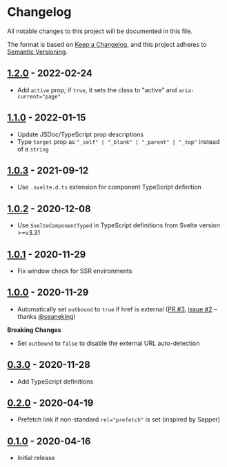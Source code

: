 # Changelog

All notable changes to this project will be documented in this file.

The format is based on [Keep a Changelog](https://keepachangelog.com/en/1.0.0/),
and this project adheres to [Semantic Versioning](https://semver.org/spec/v2.0.0.html).

## [1.2.0](https://github.com/metonym/svelte-link/releases/tag/v1.2.0) - 2022-02-24

- Add `active` prop; if `true`, it sets the class to "active" and `aria-current="page"`

## [1.1.0](https://github.com/metonym/svelte-link/releases/tag/v1.1.0) - 2022-01-15

- Update JSDoc/TypeScript prop descriptions
- Type `target` prop as `"_self" | "_blank" | "_parent" | "_top"` instead of a `string`

## [1.0.3](https://github.com/metonym/svelte-link/releases/tag/v1.0.3) - 2021-09-12

- Use `.svelte.d.ts` extension for component TypeScript definition

## [1.0.2](https://github.com/metonym/svelte-link/releases/tag/v1.0.2) - 2020-12-08

- Use `SvelteComponentTyped` in TypeScript definitions from Svelte version >=v3.31

## [1.0.1](https://github.com/metonym/svelte-link/releases/tag/v1.0.1) - 2020-11-29

- Fix window check for SSR environments

## [1.0.0](https://github.com/metonym/svelte-link/releases/tag/v1.0.0) - 2020-11-29

- Automatically set `outbound` to `true` if href is external ([PR #3](https://github.com/metonym/svelte-link/pull/3), [issue #2](https://github.com/metonym/svelte-link/issues/2) – thanks [@seaneking](https://github.com/seaneking))

**Breaking Changes**

- Set `outbound` to `false` to disable the external URL auto-detection

## [0.3.0](https://github.com/metonym/svelte-link/releases/tag/v0.3.0) - 2020-11-28

- Add TypeScript definitions

## [0.2.0](https://github.com/metonym/svelte-link/releases/tag/v0.2.0) - 2020-04-19

- Prefetch link if non-standard `rel="prefetch"` is set (inspired by Sapper)

## [0.1.0](https://github.com/metonym/svelte-link/releases/tag/v0.1.0) - 2020-04-16

- Initial release
